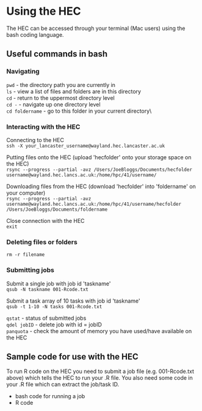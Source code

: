 # Using the HEC
The HEC can be accessed through your terminal (Mac users) using the bash coding language.

## Useful commands in bash
### Navigating
```pwd``` - the directory path you are currently in \
```ls``` - view a list of files and folders are in this directory\
```cd``` - return to the uppermost directory level\
```cd -``` - navigate up one directory level\
```cd foldername``` - go to this folder in your current directory\

### Interacting with the HEC
Connecting to the HEC\
```ssh -X your_lancaster_username@wayland.hec.lancaster.ac.uk```

Putting files onto the HEC (upload 'hecfolder' onto your storage space on the HEC)\
```rsync --progress --partial -avz /Users/JoeBloggs/Documents/hecfolder username@wayland.hec.lancs.ac.uk:/home/hpc/41/username/```

Downloading files from the HEC (download 'hecfolder' into 'foldername' on your computer)\
```rsync --progress --partial -avz username@wayland.hec.lancs.ac.uk:/home/hpc/41/username/hecfolder /Users/JoeBloggs/Documents/foldername```

Close connection with the HEC\
```exit``` 

### Deleting files or folders
```rm -r filename``` 

### Submitting jobs
Submit a single job with job id 'taskname'\
```qsub -N taskname 001-Rcode.txt```

Submit a task array of 10 tasks with job id 'taskname'\
```qsub -t 1-10 -N tasks 001-Rcode.txt```

```qstat``` - status of submitted jobs\
```qdel jobID``` - delete job with id = jobID\
```panquota``` - check the amount of memory you have used/have available on the HEC

## Sample code for use with the HEC
To run R code on the HEC you need to submit a job file (e.g. 001-Rcode.txt above) which tells the HEC to run your .R file. You also need some code in your .R file which can extract the job/task ID.

- bash code for running a job
- R code

